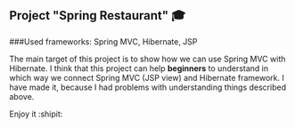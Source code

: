 ## Project "Spring Restaurant" :mortar_board:
###Used frameworks: Spring MVC, Hibernate, JSP

The main target of this project is to show how we can use Spring MVC with Hibernate.
I think that this project can help **beginners** to understand in which way we connect Spring MVC (JSP view) and Hibernate framework.
I have made it, because I had problems with understanding things described above.

Enjoy it :shipit:
